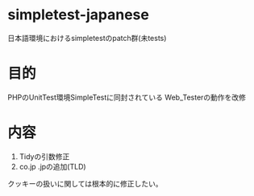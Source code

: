# simpletest-japanese
日本語環境におけるsimpletestのpatch群(未tests)

# 目的
PHPのUnitTest環境SimpleTestに同封されている
Web_Testerの動作を改修

# 内容
1. Tidyの引数修正
2. co.jp .jpの追加(TLD)

クッキーの扱いに関しては根本的に修正したい。

